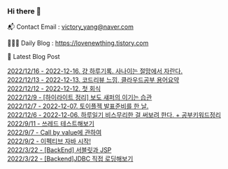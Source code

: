 ### Hi there 👋 

📬 Contact Email : victory_yang@naver.com 

👨🏻‍💻 Daily Blog : https://lovenewthing.tistory.com

🤩 Latest Blog Post

 [2022/12/16 - 2022-12-16. 걍 하루기록. 사나이는 절망에서 자란다.](https://lovenewthing.tistory.com/135) <br>
[2022/12/13 - 2022-12-13. 코드리뷰 느낌, 클라우드공부 용어요약](https://lovenewthing.tistory.com/134) <br>
[2022/12/12 - 2022-12-12. 첫 회식](https://lovenewthing.tistory.com/133) <br>
[2022/12/9 - [하이라이트 정리] 보도 섀퍼의 이기는 습관](https://lovenewthing.tistory.com/132) <br>
[2022/12/7 - 2022-12-07. 토이플젝 발표준비를 한 날.](https://lovenewthing.tistory.com/130) <br>
[2022/12/6 - 2022-12-06. 하루일기 비스무리한 걸 써보려 한다. + 공부키워드정리](https://lovenewthing.tistory.com/129) <br>
[2022/9/11 - 쓰레드 테스트해보기](https://lovenewthing.tistory.com/126) <br>
[2022/9/7 - Call by value에 관하여](https://lovenewthing.tistory.com/125) <br>
[2022/9/2 - 이펙티브 자바 시작!](https://lovenewthing.tistory.com/124) <br>
[2022/3/22 - [BackEnd] 서블릿과 JSP](https://lovenewthing.tistory.com/119) <br>
[2022/3/22 - [Backend]JDBC 직접 로딩해보기](https://lovenewthing.tistory.com/118) <br>
